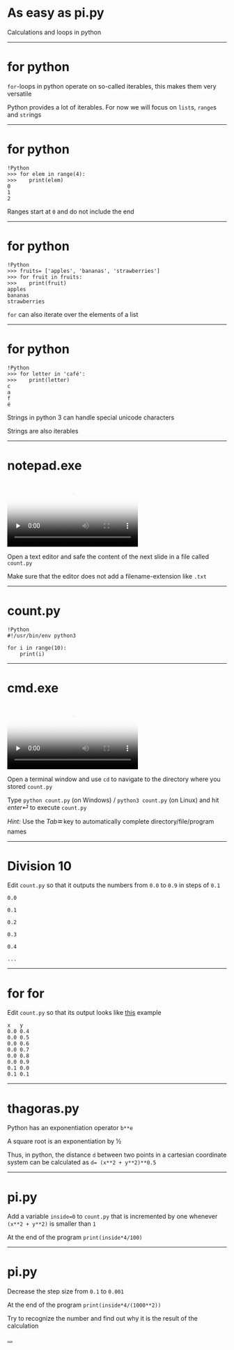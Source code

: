 <!--

                  Copyright (C)  2017  Leonard Göhrs.
   Permission is granted to copy, distribute and/or modify this document
    under the terms of the GNU Free Documentation License, Version 1.3
     or any later version published by the Free Software Foundation;
  with no Invariant Sections, no Front-Cover Texts, and no Back-Cover Texts.
      A copy of the license is included in the file "LICENSE-FDL.txt".

-->

As easy as pi.py
================

Calculations and loops in python

---

for python
==========

`for`-loops in python operate on so-called
iterables, this makes them very versatile

Python provides a lot of iterables.
For now we will focus on `list`s, `range`s
and `str`ings

---

for python
==========

    !Python
    >>> for elem in range(4):
    >>>    print(elem)
    0
    1
    2

Ranges start at `0` and do not include the end

---

for python
==========

    !Python
    >>> fruits= ['apples', 'bananas', 'strawberries']
    >>> for fruit in fruits:
    >>>    print(fruit)
    apples
    bananas
    strawberries

`for` can also iterate over the elements of a list

---

for python
==========

    !Python
    >>> for letter in 'café':
    >>>    print(letter)
    c
    a
    f
    é

Strings in python 3 can handle special unicode characters

Strings are also iterables

---

notepad.exe
===========

<p>
  <video poster="images/15_text_editor.jpg" controls preload="none">
    <source src="images/15_text_editor.mp4" type="video/mp4">
    <source src="images/15_text_editor.webm" type="video/webm">
  </video>
</p>

Open a text editor and safe the content of
the next slide in a file called `count.py`

Make sure that the editor does not add
a filename-extension like `.txt`

---

count.py
========

    !Python
    #!/usr/bin/env python3

    for i in range(10):
        print(i)

---

cmd.exe
=======

<p>
  <video poster="images/15_terminal.jpg" controls preload="none">
    <source src="images/15_terminal.mp4" type="video/mp4">
    <source src="images/15_terminal.webm" type="video/webm">
  </video>
</p>

Open a terminal window and use `cd`
to navigate to the directory where you
stored `count.py`

Type `python count.py` (on Windows) /
`python3 count.py` (on Linux) and
hit _enter⏎_ to execute `count.py`

_Hint:_ Use the _Tab⭾_ key to automatically complete
directory/file/program names

---

Division 10
===========

Edit `count.py` so that it outputs
the numbers from `0.0` to `0.9` in
steps of `0.1`

`0.0`

`0.1`

`0.2`

`0.3`

`0.4`

`...`

---

for for
=======

Edit `count.py` so that its output looks like
[this][example_two_counters] example

    x   y
    0.0 0.4
    0.0 0.5
    0.0 0.6
    0.0 0.7
    0.0 0.8
    0.0 0.9
    0.1 0.0
    0.1 0.1

---

thagoras.py
===========

Python has an exponentiation operator `b**e`

A square root is an exponentiation by ½

Thus, in python, the distance `d` between two
points in a cartesian coordinate system can be calculated as
`d= (x**2 + y**2)**0.5`

---

pi.py
=====

Add a variable `inside=0` to `count.py` that
is incremented by one whenever `(x**2 + y**2)`
is smaller than `1`

At the end of the program `print(inside*4/100)`

---

pi.py
=====

Decrease the step size from `0.1` to `0.001`

At the end of the program `print(inside*4/(1000**2))`

Try to recognize the number and find out why
it is the result of the calculation

[…][code_working_example]

[example_two_counters]: examples/15_two_counters.txt
[code_working_example]: examples/15_pi.py
